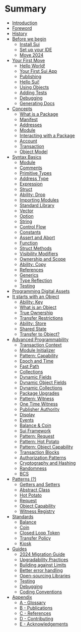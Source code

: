 # Summary

<!--

    Things that we don't have:
        - VM and bytecode
        - why Move is safe
        - double spending and compiler checks
        - borrow checker
        - papers and research behind Move and Sui

        - use capability and not address
        - ownership

    Thoughts:
        - someone will jump, some sections will be skipped, some will be read in a different order;

    Audiences:
        - people who don't know anything about Move
        - people who know Move but don't know Sui
        - people who know Sui but don't know Move
        - people who tried Move and Sui and need more


 -->

<!--

comparison to docs.sui.io
    - strings (+)
    - collections (+)
    - module initializer (+)
    - entry functions (+)
    - one-time-witness (+)
    - patterns
        - capability
        - witness
        - transferable witness
        - hot potato
        - id pointer
    - conventions

- wrapped objects ???
- shared objects
- table and bag
- gas considerations
- custom transfer rules
- object and package versioning

-->

- [Introduction](introduction.md)
- [Foreword]() <!-- foreword.md) -->
- [History](history.md)
- [Before we begin](before-we-begin/README.md)
  - [Install Sui](before-we-begin/install-sui.md)
  - [Set up your IDE](before-we-begin/ide-support.md)
  - [Move 2024](before-we-begin/move-2024.md)
- [Your First Move](your-first-move/README.md)
  - [Hello World!](your-first-move/hello-world.md)
  - [Your First Sui App]() <!-- ./hello-sui/README.md) -->
  - [Publishing]()
  - [Hello Sui!]() <!--  ./hello-sui/hello-sui.md) -->
  - [Using Objects]()<!-- (./hello-sui/module-structure.md) -->
  - [Adding Tests]() <!--  your-first-move/adding-tests.md) -->
  - [Debugging]() <!-- your-first-move/debugging.md) -->
  - [Generating Docs]() <!-- your-first-move/generating-docs.md) -->
    <!-- TODO:  -->
    <!-- - [Send a Transaction]() -->
- [Concepts](./concepts/README.md)
  - [What is a Package](./concepts/packages.md)
  - [Manifest](./concepts/manifest.md)
  - [Addresses](./concepts/address.md)
  - [Module](./concepts/modules.md)
  - [Interacting with a Package](./concepts/user-interaction.md)
  - [Account](./concepts/what-is-an-account.md)
  - [Transaction](./concepts/what-is-a-transaction.md)
  - [Object Model](./concepts/object-model.md)
- [Syntax Basics](./basic-syntax/README.md)
  - [Module](./basic-syntax/module.md)
  - [Comments](./basic-syntax/comments.md)
  - [Primitive Types](./basic-syntax/primitive-types.md)
  - [Address Type](./basic-syntax/address.md)
  - [Expression](./basic-syntax/expression.md)
  - [Struct](./basic-syntax/struct.md)
  - [Ability: Drop](./basic-syntax/drop-ability.md)
  - [Importing Modules](./basic-syntax/importing-modules.md)
  - [Standard Library](./basic-syntax/standard-library.md)
  - [Vector](./basic-syntax/vector.md)
  - [Option](./basic-syntax/option.md) <!-- Option requires vector -->
  - [String](./basic-syntax/string.md) <!-- String requires vector and option for try_* -->
  - [Control Flow](./basic-syntax/control-flow.md)
  - [Constants](./basic-syntax/constants.md)
  - [Assert and Abort](./basic-syntax/assert-and-abort.md)
  - [Function](./basic-syntax/function.md)
  - [Struct Methods](./basic-syntax/struct-methods.md)
  - [Visibility Modifiers](./basic-syntax/visibility.md)
  - [Ownership and Scope](./basic-syntax/ownership-and-scope.md)
  - [Ability: Copy](./basic-syntax/copy-ability.md)
  - [References](./basic-syntax/references.md)
  - [Generics](./basic-syntax/generics.md)
  - [Type Reflection](./basic-syntax/type-reflection.md)
  - [Testing](./basic-syntax/testing.md)
    <!-- - [Enums]() (./basic-syntax/enums.md) -->
    <!-- - [Macro Functions]() (./basic-syntax/macro-functions.md) -->
    <!--
    Somewhere here we should mention that Move does not enforce a storage model
    -->
    <!--
    Don't forget to give an explainer on what an asset is and how it translates
    to Move and Sui. A reminder to the reader why we are learning all this.
     -->
- [Programming Digital Assets]()
    <!-- - [What is an Asset]()
    - [Asset Lifecycle]()
    - [Asset Transfer]()
    - [Asset Ownership]()
    - [Asset Metadata]() -->
- [It starts with an Object](./object/README.md)
  - [Ability: Key](./object/key-ability.md)
  - [What is an Object]() <!-- (./object/what-is-an-object.md) -->
  - [True Ownership]() <!-- (./object/true-ownership.md) -->
  - [Transfer Restrictions]() <!-- (./object/transfer-restrictions.md) -->
  - [Ability: Store]() <!-- ./object/store-ability.md) -->
  - [Shared State]() <!-- (./object/shared-state.md) -->
  - [Transfer to Object?]()<!-- (./object/transfer-to-object.md) -->
- [Advanced Programmability](./programmability/README.md)
  - [Transaction Context](./programmability/transaction-context.md)
  - [Module Initializer](./programmability/module-initializer.md)
  - [Pattern: Capability](./programmability/capability.md)
  - [Epoch and Time](./programmability/epoch-and-time.md)
  - [Fast Path](./programmability/fast-path.md)
  - [Collections](./programmability/collections.md)
  - [Dynamic Fields](./programmability/dynamic-fields.md)
  - [Dynamic Object Fields](./programmability/dynamic-object-fields.md)
  - [Dynamic Collections](./programmability/dynamic-collections.md)
  - [Package Upgrades]()<!-- (./programmability/package-upgrades.md) -->
  - [Pattern: Witness]() <!-- ./programmability/witness-pattern.md) <!-- Block: from Witness to Display -->
  - [One Time Witness](./programmability/one-time-witness.md)
  - [Publisher Authority](./programmability/publisher.md)
  - [Display](./programmability/display.md) <!-- End Block: from Witness to Display -->
  - [Events](./programmability/events.md)
  - [Balance & Coin]() <!-- ./programmability/balance-and-coin.md) -->
  - [Sui Framework](./programmability/sui-framework.md)
  - [Pattern: Request]() <!-- - [Witness and Abstract Implementation](./programmability/witness-and-abstract-implementation.md) -->
  - [Pattern: Hot Potato]()
  - [Pattern: Object Capability]()
  - [Transaction Blocks]()<!-- (./programmability/transaction-blocks.md) -->
  - [Authorization Patterns]()<!-- (./programmability/authorization-patterns.md) -->
  - [Cryptography and Hashing]()<!-- (./programmability/cryptography-and-hashing.md) -->
  - [Randomness]()<!-- (./programmability/randomness.md) -->
  - [BCS](./programmability/bcs.md)
- [Patterns (?)]()
  - [Getters and Setters]()
  - [Abstract Class]()
  - [Hot Potato]()
  - [Request]()
  - [Object Capability]()
  - [Witness Registry]()
- [Standards]()
  - [Balance]()
  - [Coin]()
  - [Closed Loop Token]()
  - [Transfer Policy]()
  - [Kiosk]()
- [Guides](./guides/README.md)
  - [2024 Migration Guide](./guides/2024-migration-guide.md)
  - [Upgradability Practices](./guides/upgradeability-practices.md)
  - [Building against Limits](./guides/building-against-limits.md)
  - [Better error handling](./guides/better-error-handling.md)
  - [Open-sourcing Libraries]()
  - [Testing]()<!-- (./guides/testing.md) -->
  - [Debugging]()<!-- (./guides/debugging.md) -->
  - [Coding Conventions]()
- [Appendix]()
  - [A - Glossary](./appendix/glossary.md)
  - [B - Publications]() <!-- ./appendix/publications.md) -->
  - [C - References]() <!-- (./appendix/references.md) -->
  - [D - Contributing](./appendix/contributing.md)
  - [E - Acknowledgements]() <!-- (./appendix/acknowledgements.md) -->

<!-- - [Syntax Basics](basic-syntax/README.md)
    - [Module](modules.md)
    - [Comments](comments.md)
    - [Address](address.md)
    - [Primitive Types](primitive-types.md)
    - [Expression and Scope](expression-and-scope.md)
    - [Control Flow]()
        - [If](if.md)
        - [Loop](loop.md)
        - [While](while.md)
    - [Constants](constants.md)
    - [Error Handling]()
    - [Function](function.md)
    - [Imports](imports.md)
    - [Struct](struct.md)
    - [Standard Library]()
        - [Vector](managing-collections-with-vectors.md)
        - [Option](option.md)
        - [String](string.md)
- [It starts with an Object]()
    - [What is an Object]()
    - [True Ownership]()
    - [Transfer Restrictions]()
    - [Shared State]()
        - [Freezing an Object]()
        - [Mutable Shared State]()
    - [Transfer to Object?]()
    - [Dynamic Fields]()
- [Know the Context]()
    - [Epochs]()
    - [Sender]()
- [Patterns]()
    - [Getters and Setters]()
    - [Capability]()
    - [Witness]()
    - [Abstract Class]()
    - [Hot Potato]()
    - [Request + Policy]()
- [Sui Framework]()
    - [TxContext]()
    - [String]()
    - [Url]()
    - [Choose a Collection type]()
    - [VecSet]()
    - [VecMap]()
    - [vector]()
    - [Dynamic Fields]()
    - [Table]()
    - [Linked Table]()
    - [Testing]()
    - [Test Scenario]()
    - [Transfer]()
    - [Cryptography]()
    - [Hashes](hashes.md)
    - [Clock](clock.md)
    - [Randomness]()
    - [Freeze Object]()
    - [TypeName and Reflection]()
    - [ID and UID]()
    - [Public Transfer Functions]()
    - [Share Object]()
    - [Key Ability and UID]()
    - [Balance]()
    - [Coin]()
    - [Token]()
    - [Capability]()
    - [Error Constants]()
